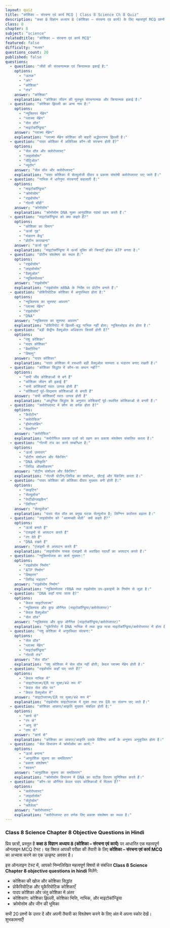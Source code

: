 ```yaml
---
layout: quiz
title: "कोशिका – संरचना एवं कार्य MCQ | Class 8 Science Ch 8 Quiz"
description: "कक्षा 8 विज्ञान अध्याय 8 (कोशिका – संरचना एवं कार्य) के लिए महत्वपूर्ण MCQ प्रश्नों का ऑनलाइन टेस्ट।"
class: 8
chapter: 8
subject: "science"
relatedtitle: "कोशिका – संरचना एवं कार्य MCQ"
featured: false
difficulty: "मध्यम"
questions_count: 20
published: false 
questions:
  - question: "जीवों की संरचनात्मक एवं क्रियात्मक इकाई है:"
    options:
      - "ऊतक"
      - "अंग"
      - "कोशिका"
      - "तंत्र"
    answer: "कोशिका"
    explanation: "कोशिका जीवन की मूलभूत संरचनात्मक और क्रियात्मक इकाई है।"
  - question: "कोशिका झिल्ली का अन्य नाम है:"
    options:
      - "न्यूक्लियर मेंब्रेन"
      - "प्लाज्मा मेंब्रेन"
      - "सेल वॉल"
      - "माइटोकॉन्ड्रिया"
    answer: "प्लाज्मा मेंब्रेन"
    explanation: "प्लाज्मा मेंब्रेन कोशिका की बाहरी अर्द्धपारगम्य झिल्ली है।"
  - question: "पादप कोशिका में अतिरिक्त कौन-सी संरचना होती है?"
    options:
      - "सेल वॉल और क्लोरोप्लास्ट"
      - "लाइसोसोम"
      - "सेंट्रिओल"
      - "न्यूरॉन"
    answer: "सेल वॉल और क्लोरोप्लास्ट"
    explanation: "पादप कोशिका में सेल्यूलोजी दीवार व प्रकाश संश्लेषी क्लोरोप्लास्ट पाए जाते हैं।"
  - question: "नाभिक में धागेनुमा संरचनाएँ कहलाती हैं:"
    options:
      - "माइटोकॉन्ड्रिया"
      - "क्रोमोसोम"
      - "राइबोसोम"
      - "गोल्जी बॉडी"
    answer: "क्रोमोसोम"
    explanation: "क्रोमोसोम DNA युक्त आनुवंशिक पदार्थ वहन करते हैं।"
  - question: "माइटोकॉन्ड्रिया को क्या कहते हैं?"
    options:
      - "कोशिका का दिमाग"
      - "ऊर्जा गृह"
      - "भंडारण केंद्र"
      - "प्रोटीन कारखाना"
    answer: "ऊर्जा गृह"
    explanation: "माइटोकॉन्ड्रिया में ऊर्जा मुक्ति की क्रियाएँ होकर ATP बनता है।"
  - question: "प्रोटीन संश्लेषण का स्थल है:"
    options:
      - "राइबोसोम"
      - "लाइसोसोम"
      - "वैक्यूओल"
      - "न्यूक्लियोलस"
    answer: "राइबोसोम"
    explanation: "राइबोसोम mRNA के निर्देश पर प्रोटीन बनाते हैं।"
  - question: "प्रोकैरियोटिक कोशिका में अनुपस्थित होता है:"
    options:
      - "न्यूक्लियस का सुस्पष्ट आवरण"
      - "प्लाज्मा मेंब्रेन"
      - "राइबोसोम"
      - "DNA"
    answer: "न्यूक्लियस का सुस्पष्ट आवरण"
    explanation: "प्रोकैरियोट में झिल्ली-बद्ध नाभिक नहीं होता; न्यूक्लिओइड क्षेत्र होता है।"
  - question: "बड़ी केंद्रीय वैक्यूओल अधिकतर किसमें होती है?"
    options:
      - "पशु कोशिका"
      - "पादप कोशिका"
      - "बैक्टीरिया"
      - "विषाणु"
    answer: "पादप कोशिका"
    explanation: "पादप कोशिका में रसधारी बड़ी वैक्यूओल साम्यता व भंडारण बनाए रखती है।"
  - question: "कोशिका सिद्धांत में कौन-सा कथन नहीं?"
    options:
      - "सभी जीव कोशिकाओं से बने हैं"
      - "कोशिका जीवन की इकाई है"
      - "सभी कोशिकाएँ स्वतः उत्पन्न होती हैं"
      - "कोशिकाएँ पूर्व-विद्यमान कोशिकाओं से बनती हैं"
    answer: "सभी कोशिकाएँ स्वतः उत्पन्न होती हैं"
    explanation: "आधुनिक सिद्धांत के अनुसार कोशिकाएँ पूर्व-स्थापित कोशिकाओं से बनती हैं।"
  - question: "क्लोरोप्लास्ट में कौन सा वर्णक होता है?"
    options:
      - "कैरोटीन"
      - "क्लोरोफिल"
      - "हीमोग्लोबिन"
      - "मेलानिन"
    answer: "क्लोरोफिल"
    explanation: "क्लोरोफिल प्रकाश उर्जा को ग्रहण कर प्रकाश संश्लेषण संचालित करता है।"
  - question: "गोल्जी तंत्र का कार्य सम्बन्धित है:"
    options:
      - "ऊर्जा उत्पादन"
      - "प्रोटीन संशोधन और पैकेजिंग"
      - "DNA प्रतिकृति"
      - "लिपिड ऑक्सीकरण"
    answer: "प्रोटीन संशोधन और पैकेजिंग"
    explanation: "गोल्जी प्रोटीन/लिपिड का संशोधन, छँटाई और पैकेजिंग करता है।"
  - question: "पादप कोशिका की कोशिका दीवार मुख्यतः बनी होती है:"
    options:
      - "काइटिन"
      - "सेल्यूलोज"
      - "पेप्टीडोग्लाइकैन"
      - "लिग्निन"
    answer: "सेल्यूलोज"
    explanation: "पादप सेल वॉल का प्रमुख घटक सेल्यूलोज है; लिग्निन कठोरता बढ़ाता है।"
  - question: "लाइसोसोम को ‘आत्मभक्षी थैली’ क्यों कहते हैं?"
    options:
      - "ऊर्जा बनाते हैं"
      - "एंजाइमों से अपघटन करते हैं"
      - "रंग देते हैं"
      - "DNA रखते हैं"
    answer: "एंजाइमों से अपघटन करते हैं"
    explanation: "लाइसोसोम पाचक एंजाइमों से अवांछित पदार्थों का अपघटन करते हैं।"
  - question: "न्यूक्लियोलस का कार्य मुख्यतः:"
    options:
      - "राइबोसोम निर्माण"
      - "ATP निर्माण"
      - "विषहरण"
      - "लिपिड भंडारण"
    answer: "राइबोसोम निर्माण"
    explanation: "न्यूक्लियोलस rRNA तथा राइबोसोम उप-इकाइयों के निर्माण से जुड़ा है।"
  - question: "DNA कहाँ पाया जाता है?"
    options:
      - "केवल साइटोप्लाज्म"
      - "न्यूक्लियस और कुछ ऑर्गेनेल (माइटोकॉन्ड्रिया/क्लोरोप्लास्ट)"
      - "केवल वैक्यूओल"
      - "सेल वॉल"
    answer: "न्यूक्लियस और कुछ ऑर्गेनेल (माइटोकॉन्ड्रिया/क्लोरोप्लास्ट)"
    explanation: "यूकेरियोट में DNA नाभिक में तथा कुछ मात्रा माइटोकॉन्ड्रिया/क्लोरोप्लास्ट में होता है।"
  - question: "पशु कोशिका में अनुपस्थित संरचना:"
    options:
      - "सेल वॉल"
      - "प्लाज्मा मेंब्रेन"
      - "माइटोकॉन्ड्रिया"
      - "गोल्जी तंत्र"
    answer: "सेल वॉल"
    explanation: "पशु कोशिका में सेल वॉल नहीं होती; केवल प्लाज्मा मेंब्रेन होती है।"
  - question: "राइबोसोम कहाँ पाए जाते हैं?"
    options:
      - "केवल नाभिक में"
      - "साइटोप्लाज्म/ER पर मुक्त/बंधे रूप में"
      - "केवल सेल वॉल पर"
      - "केवल वैक्यूओल में"
    answer: "साइटोप्लाज्म/ER पर मुक्त/बंधे रूप में"
    explanation: "राइबोसोम साइटोप्लाज्म में मुक्त तथा रफ ER पर संलग्न पाए जाते हैं।"
  - question: "कोशिका आकार/आकृति मुख्यतः संबंधित होती है:"
    options:
      - "कार्य से"
      - "रंग से"
      - "आयु से"
      - "ताप से"
    answer: "कार्य से"
    explanation: "कोशिका का आकार/आकृति उसके विशिष्ट कार्यों के अनुरूप अनुकूलित होता है।"
  - question: "सेल विभाजन में क्रोमोसोम का कार्य:"
    options:
      - "ऊर्जा बनाना"
      - "आनुवंशिक सूचना का समवितरण"
      - "प्रकाश संश्लेषण"
      - "श्वसन"
    answer: "आनुवंशिक सूचना का समवितरण"
    explanation: "क्रोमोसोम विभाजन में DNA का सटीक वितरण सुनिश्चित करते हैं।"
  - question: "कौन-सा ऑर्गेनेल केवल पादप कोशिकाओं में मिलता है?"
    options:
      - "क्लोरोप्लास्ट"
      - "लाइसोसोम"
      - "सेंट्रोसोम"
      - "फ्लैजेला"
    answer: "क्लोरोप्लास्ट"
    explanation: "क्लोरोप्लास्ट हरा वर्णक लिए प्रकाश संश्लेषण का स्थल है।"
---
```


### Class 8 Science Chapter 8 Objective Questions in Hindi

प्रिय छात्रों, प्रस्तुत है **कक्षा 8 विज्ञान अध्याय 8 (कोशिका – संरचना एवं कार्य)** पर आधारित एक महत्वपूर्ण ऑनलाइन MCQ टेस्ट। यह क्विज़ आपकी परीक्षा की तैयारी के लिए **कोशिका – संरचना एवं कार्य MCQ** का अभ्यास करने का एक उत्कृष्ट अवसर है।

इस ऑनलाइन टेस्ट में, आपको निम्नलिखित महत्वपूर्ण विषयों से संबंधित **Class 8 Science Chapter 8 objective questions in hindi** मिलेंगे:
- कोशिका की खोज और कोशिका सिद्धांत
- प्रोकैरियोटिक और यूकैरियोटिक कोशिकाएँ
- पादप कोशिका और जंतु कोशिका में अंतर
- कोशिकांग: कोशिका झिल्ली, कोशिका भित्ति, नाभिक, और माइटोकॉन्ड्रिया
- क्रोमोसोम और जीन की भूमिका

सभी 20 प्रश्नों के उत्तर दें और अपनी तैयारी का विश्लेषण करने के लिए अंत में अपना स्कोर देखें। शुभकामनाएँ!